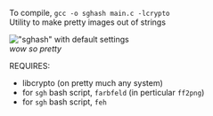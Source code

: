 To compile, `gcc -o sghash main.c -lcrypto`  
Utility to make pretty images out of strings

!["sghash" with default settings](sghash.png "\"shgash\" with default settings")  
*wow so pretty*

REQUIRES:  
 - libcrypto (on pretty much any system)  
 - for `sgh` bash script, `farbfeld` (in perticular `ff2png`)  
 - for `sgh` bash script, `feh`  

